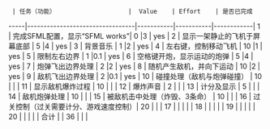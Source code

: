      | 任务（功能）                    |  Value    | Effort    | 是否已完成  
-----|---------------------------------|-----------|-----------|------------|
1    | 完成SFML配置，显示“SFML works”| 0         |3          |      yes   |
2    | 显示一架静止的飞机于屏幕底部    | 5         |4          |     yes    |
3    | 背景音乐                        | 1         |2          |      yes   |
4    | 左右键，控制移动飞机            | 10        |1          |     yes    |
5    | 限制左右边界                    | 1         |0.1        |     yes    |
6    | 空格键开炮，显示运动的炮弹      | 5         |4          |      yes   |
7    | 炮弹飞出边界处理                | 2         |2          |      yes   |
8    | 随机产生敌机，并向下运动        | 10        |2          |     yes    |
9    | 敌机飞出边界处理                | 2         |0.1        |     yes    |
10   | 碰撞处理（敌机与炮弹碰撞）      | 10        |           |            |
11   | 显示敌机爆炸过程                | 10        |           |            |
12   | 爆炸声音                        | 2         |           |            |
13   | 计分及显示                      | 5         |           |            |
14   | 敌机炮弹处理                    | 10        |           |            |
15   | 被敌机击中处理（炸毁、3条命）   | 10        |           |            |
16   | 过关控制（过关需要计分、游戏速度控制）| 20  |           |            |
17   |                                 |           |           |            |
18   |                                 |           |           |            |
19   |                                 |           |           |            |
20   |                                 |           |           |            |
合计 |                                 | 36        |           |            |


